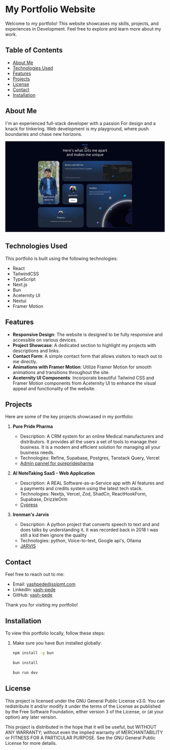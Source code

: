 # My Portfolio Website

Welcome to my portfolio! This website showcases my skills, projects, and experiences in Development. Feel free to explore and learn more about my work.

## Table of Contents

- [About Me](#about-me)
- [Technologies Used](#technologies-used)
- [Features](#features)
- [Projects](#projects)
- [License](#license)
- [Contact](#contact)
- [Installation](#installation)

## About Me

I'm an experienced full-stack developer with a passion For design and a knack for tinkering. Web development is my playground, where push
boundaries and chase new horizons.

![Home Page Screenshot](public/images/HomeScreen.png)

## Technologies Used

This portfolio is built using the following technologies:

- React
- TailwindCSS
- TypeScript
- Next.js
- Bun
- Aceternity UI
- Nextui
- Framer Motion

## Features

- **Responsive Design**: The website is designed to be fully responsive and accessible on various devices.
- **Project Showcase**: A dedicated section to highlight my projects with descriptions and links.
- **Contact Form**: A simple contact form that allows visitors to reach out to me directly.
- **Animations with Framer Motion**: Utilize Framer Motion for smooth animations and transitions throughout the site.
- **Aceternity UI Components**: Incorporate beautiful Tailwind CSS and Framer Motion components from Aceternity UI to enhance the visual appeal and functionality of the website.


## Projects

Here are some of the key projects showcased in my portfolio:

1. **Pure Pride Pharma**
   - Description: A CRM system for an online Medical manufacturers and distributors. It provides all the users a set of tools to manage their business. It is a modern and efficient solution for managing all your business needs.
   - Technologies: Refine, Supabase, Postgres, Tanstack Query, Vercel
   - [Admin pannel for purepridepharma](https://admin.purepridepharma.in)

2. **AI NoteTaking SaaS - Web Application**
   - Description: A REAL Software-as-a-Service app with AI features and a payments and credits system using the latest tech stack.
   - Technologies: Nextjs, Vercel, Zod, ShadCn, ReactHookForm, Supabase, DrizzleOrm
   - [Cypress](https://shrewit.shop)

3. **Ironman's Jarvis**
   - Description: A python project that converts speech to text and and does talks by understanding it. It was recorded back in 2018 I was still a kid then ignore the quality
   - Technologies: python, Voice-to-text, Google api's, Ollama
   - [JARVIS](https://drive.google.com/file/d/1SJIxvg3gWLVW1rG1DGLJ15xr8dRGCXeh/view?usp=sharing)

## Contact

Feel free to reach out to me:

- Email: yashpede@ssipmt.com
- LinkedIn: [yash-pede](https://www.linkedin.com/in/yash-pede)
- GitHub: [yash-pede](https://github.com/Yash-pede)

Thank you for visiting my portfolio!

## Installation

To view this portfolio locally, follow these steps:

1. Make sure you have Bun installed globally:

   ```bash
   npm install -g bun
   ```
   ```bash
   bun install
   ```
   ```bash
   bun run dev
   ```
   

## License

This project is licensed under the GNU General Public License v3.0. You can redistribute it and/or modify it under the terms of the License as published by the Free Software Foundation, either version 3 of the License, or (at your option) any later version.

This project is distributed in the hope that it will be useful, but WITHOUT ANY WARRANTY; without even the implied warranty of MERCHANTABILITY or FITNESS FOR A PARTICULAR PURPOSE. See the GNU General Public License for more details.

